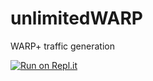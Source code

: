 # unlimitedWARP
WARP+ traffic generation

[![Run on Repl.it](https://repl.it/badge/github/f5ociety/unlimitedWARP)](https://repl.it/github/f5ociety/unlimitedWARP)

